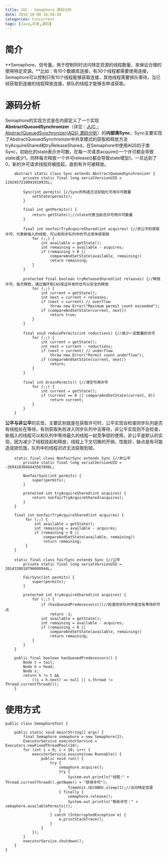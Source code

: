 ```yaml
---
title: JUC - Semaphore 源码分析
date: 2016-10-08 16:58:30
categories: Concurrent
tags: [Java,并发,源码]
---
```

# 简介
**Semaphore，信号量。用于控制同时访问特定资源的线程数量，来保证合理的使用特定资源。**比如：有10个数据库连接，有30个线程都需要使用连接，Semaphore可以控制只有10个线程能够获取连接，其他线程需要排队等待，当已经获取到连接的线程释放连接，排队的线程才能够去申请获取。

# 源码分析
Semaphore的实现方式是在内部定义了一个实现**AbstractQueuedSynchronizer**（详见：[JUC - AbstractQueuedSynchronizer(AQS) 源码分析](https://kris-liu.github.io/2016/09/28/JUC-AbstractQueuedSynchronizer-AQS-%E6%BA%90%E7%A0%81%E5%88%86%E6%9E%90/)）的**内部类Sync**，Sync主要实现了AbstractQueuedSynchronizer中共享模式的获取和释放方法tryAcquireShared和tryReleaseShared，在Semaphore中使用AQS的子类Sync，初始化的state表示许可数，在每一次请求acquire()一个许可都会导致state减少1，同样每次释放一个许可release()都会导致state增加1。一旦达到了0，新的许可请求线程将被挂起，直到有许可被释放。

```
	abstract static class Sync extends AbstractQueuedSynchronizer {
        private static final long serialVersionUID = 1192457210091910933L;

        Sync(int permits) {//Sync的构造方法初始化可用许可数量
            setState(permits);
        }

        final int getPermits() {
            return getState();//state代表当前总共可用许可数量
        }

        final int nonfairTryAcquireShared(int acquires) {//非公平的获取许可，代表新插入的线程，可以和同步队列中的节点竞争获取锁
            for (;;) {
                int available = getState();
                int remaining = available - acquires;
                if (remaining < 0 ||
                    compareAndSetState(available, remaining))
                    return remaining;
            }
        }

        protected final boolean tryReleaseShared(int releases) {//释放许可，每次释放，通过循环和CAS保证并发时也可以安全的释放
            for (;;) {
                int current = getState();
                int next = current + releases;
                if (next < current) // overflow
                    throw new Error("Maximum permit count exceeded");
                if (compareAndSetState(current, next))
                    return true;
            }
        }

        final void reducePermits(int reductions) {//减少一定数量的许可
            for (;;) {
                int current = getState();
                int next = current - reductions;
                if (next > current) // underflow
                    throw new Error("Permit count underflow");
                if (compareAndSetState(current, next))
                    return;
            }
        }

        final int drainPermits() {//清空可用许可
            for (;;) {
                int current = getState();
                if (current == 0 || compareAndSetState(current, 0))
                    return current;
            }
        }
    }
```

**公平与非公平**的实现，主要区别就是在获取许可时，公平实现会检查同步队列是否有线程处在等待，有则获取失败进入同步队列中去等待，非公平实现则不会检查，新插入的线程可以和队列中等待最久的线程一起竞争锁的使用，非公平是默认的实现，因为减少了线程挂起和释放，线程上下文切换的开销，性能好，缺点是有可能造成锁饥饿，队列中的线程迟迟无法获取到锁。

```
	static final class NonfairSync extends Sync {//非公平
        private static final long serialVersionUID = -2694183684443567898L;

        NonfairSync(int permits) {
            super(permits);
        }

        protected int tryAcquireShared(int acquires) {
            return nonfairTryAcquireShared(acquires);
        }
    }

	final int nonfairTryAcquireShared(int acquires) {
         for (;;) {
             int available = getState();
             int remaining = available - acquires;
             if (remaining < 0 ||
                 compareAndSetState(available, remaining))
                 return remaining;
         }
	}
```

```
	static final class FairSync extends Sync {//公平
        private static final long serialVersionUID = 2014338818796000944L;

        FairSync(int permits) {
            super(permits);
        }

        protected int tryAcquireShared(int acquires) {
            for (;;) {
                if (hasQueuedPredecessors())//检查同步队列中是否有等待的节点
                    return -1;
                int available = getState();
                int remaining = available - acquires;
                if (remaining < 0 ||
                    compareAndSetState(available, remaining))
                    return remaining;
            }
        }
    }
    
	public final boolean hasQueuedPredecessors() {
	    Node t = tail; 
	    Node h = head;
	    Node s;
	    return h != t &&
	        ((s = h.next) == null || s.thread != Thread.currentThread());
    }
```

# 使用方式

```
public class SemaphoreTest {

    public static void main(String[] args) {
        final Semaphore semaphore = new Semaphore(2);
        ExecutorService executorService = Executors.newFixedThreadPool(10);
        for (int i = 0; i < 10; i++) {
            executorService.execute(new Runnable() {
                public void run() {
                    try {
                        semaphore.acquire();
                        try {
                            System.out.println("线程:" + Thread.currentThread().getName() + "获得许可");
                            TimeUnit.SECONDS.sleep(1);//访问特定资源
                        } finally {
                            semaphore.release();
                            System.out.println("剩余许可：" + semaphore.availablePermits());
                        }
                    } catch (InterruptedException e) {
                        e.printStackTrace();
                    }
                }
            });
        }
        executorService.shutdown();
    }
}

```




